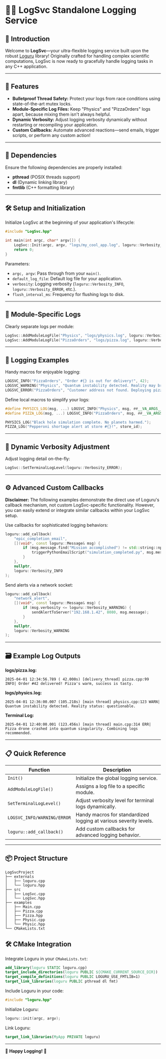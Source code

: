 # 🍕🎩 LogSvc Standalone Logging Service

## 🎉 Introduction

Welcome to **LogSvc**—your ultra-flexible logging service built upon the robust [Loguru](https://github.com/emilk/loguru) library! Originally crafted for handling complex scientific computations, LogSvc is now ready to gracefully handle logging tasks in any C++ application.

---

## 🚀 Features

- **Bulletproof Thread Safety:** Protect your logs from race conditions using state-of-the-art mutex locks.
- **Module-Specific Log Files:** Keep "Physics" and "PizzaOrders" logs apart, because mixing them isn't always helpful.
- **Dynamic Verbosity:** Adjust logging verbosity dynamically without restarting or recompiling your application.
- **Custom Callbacks:** Automate advanced reactions—send emails, trigger scripts, or perform any custom action!

---

## 🔧 Dependencies

Ensure the following dependencies are properly installed:

- **pthread** (POSIX threads support)
- **dl** (Dynamic linking library)
- **fmtlib** (C++ formatting library)

---

## 🛠️ Setup and Initialization

Initialize LogSvc at the beginning of your application's lifecycle:

```cpp
#include "LogSvc.hpp"

int main(int argc, char* argv[]) {
    LogSvc::Init(argc, argv, "logs/my_cool_app.log", loguru::Verbosity_INFO, 100);
    return 0;
}
```

Parameters:
- `argc, argv`: Pass through from your `main()`.
- `default_log_file`: Default log file for your application.
- `verbosity`: Logging verbosity (`loguru::Verbosity_INFO`, `loguru::Verbosity_ERROR`, etc.).
- `flush_interval_ms`: Frequency for flushing logs to disk.

---

## 📂 Module-Specific Logs

Clearly separate logs per module:

```cpp
LogSvc::AddModuleLogFile("Physics", "logs/physics.log", loguru::Verbosity_WARNING);
LogSvc::AddModuleLogFile("PizzaOrders", "logs/pizza.log", loguru::Verbosity_INFO);
```

---

## 📝 Logging Examples

Handy macros for enjoyable logging:

```cpp
LOGSVC_INFO("PizzaOrders", "Order #{} is out for delivery!", 42);
LOGSVC_WARNING("Physics", "Quantum instability detected. Reality may break.");
LOGSVC_ERROR("PizzaOrders", "Customer address not found. Deploying pizza drone anyway.");
```

Define local macros to simplify your logs:

```cpp
#define PHYSICS_LOG(msg, ...) LOGSVC_INFO("Physics", msg, ##__VA_ARGS__)
#define PIZZA_LOG(msg, ...) LOGSVC_INFO("PizzaOrders", msg, ##__VA_ARGS__)

PHYSICS_LOG("Black hole simulation complete. No planets harmed.");
PIZZA_LOG("Pepperoni shortage alert at store #{}!", store_id);
```

---

## 🎯 Dynamic Verbosity Adjustment

Adjust logging detail on-the-fly:

```cpp
LogSvc::SetTerminalLogLevel(loguru::Verbosity_ERROR);
```

---

## ⚙️ Advanced Custom Callbacks

**Disclaimer:** The following examples demonstrate the direct use of Loguru's callback mechanism, not custom LogSvc-specific functionality. However, you can easily extend or integrate similar callbacks within your LogSvc setup.

Use callbacks for sophisticated logging behaviors:

```cpp
loguru::add_callback(
    "epic_completion_email",
    [](void*, const loguru::Message& msg) {
        if (msg.message.find("Mission accomplished") != std::string::npos) {
            triggerPythonEmailScript("simulation_completed.py", msg.message);
        }
    },
    nullptr,
    loguru::Verbosity_INFO
);
```

Send alerts via a network socket:

```cpp
loguru::add_callback(
    "network_alert",
    [](void*, const loguru::Message& msg) {
        if (msg.verbosity <= loguru::Verbosity_WARNING) {
            sendAlertToServer("192.168.1.42", 8080, msg.message);
        }
    },
    nullptr,
    loguru::Verbosity_WARNING
);
```

---

## 🗃️ Example Log Outputs

**logs/pizza.log:**
```
2025-04-01 12:34:56.789 ( 42.000s) [delivery_thread] pizza.cpp:99 INFO| Order #42 delivered! Pizza's warm, success is tasty.
```

**logs/physics.log:**
```
2025-04-01 12:36:00.007 (105.218s) [main thread] physics.cpp:123 WARN| Quantum instability detected. Reality status: questionable.
```

**Terminal Log:**
```
2025-04-01 12:40:00.001 (123.456s) [main thread] main.cpp:314 ERR| Pizza drone crashed into quantum singularity. Combining logs recommended.
```

---

## 📋 Quick Reference

| Function                     | Description                                                      |
|------------------------------|------------------------------------------------------------------|
| `Init()`                     | Initialize the global logging service.                           |
| `AddModuleLogFile()`         | Assigns a log file to a specific module.                         |
| `SetTerminalLogLevel()`      | Adjust verbosity level for terminal logs dynamically.            |
| `LOGSVC_INFO/WARNING/ERROR`  | Handy macros for standardized logging at various severity levels.|
| `loguru::add_callback()`     | Add custom callbacks for advanced logging behavior.              |

---

## 📦 Project Structure

```
LogSvcProject
├── externals
│   ├── loguru.cpp
│   └── loguru.hpp
├── src
│   ├── LogSvc.cpp
│   └── LogSvc.hpp
├── examples
│   ├── Main.cpp
│   ├── Pizza.cpp
│   ├── Pizza.hpp
│   ├── Physic.cpp
│   └── Physic.hpp
└── CMakeLists.txt
```

## 🛠️ CMake Integration

Integrate Loguru in your `CMakeLists.txt`:

```cmake
add_library(loguru STATIC loguru.cpp)
target_include_directories(loguru PUBLIC ${CMAKE_CURRENT_SOURCE_DIR})
target_compile_definitions(loguru PUBLIC LOGURU_USE_FMTLIB=1)
target_link_libraries(loguru PUBLIC pthread dl fmt)
```

Include Loguru in your code:

```cpp
#include "loguru.hpp"
```

Initialize Loguru:

```cpp
loguru::init(argc, argv);
```

Link Loguru:

```cmake
target_link_libraries(MyApp PRIVATE loguru)
```

---

🎉 **Happy Logging!** 🚀
